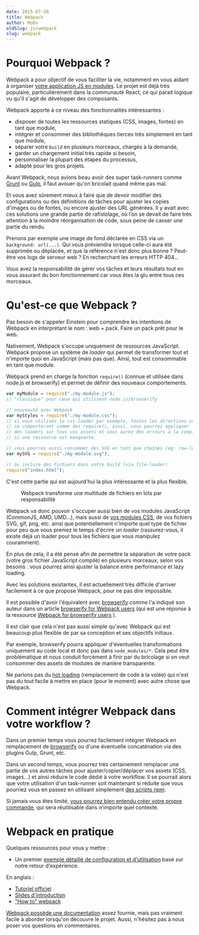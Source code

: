 ```yaml
---
date: 2015-07-20
title: Webpack
author: MoOx
oldSlug: js/webpack
slug: webpack
---
```


# Pourquoi Webpack ?

Webpack a pour objectif de vous faciliter la vie, notamment en vous aidant à
organiser
[votre application JS en modules](/fr/articles/frontend/2015-etat-lieux-javascript-modulaire/).
Le projet est déjà très populaire, particulièrement dans la communauté React, ce
qui parait logique vu qu'il s'agit de développer des composants.

Webpack apporte à ce niveau des fonctionnalités intéressantes :

- disposer de toutes les ressources statiques (CSS, images, fontes) en tant que
  module,
- intégrer et consommer des bibliothèques tierces très simplement en tant que
  module,
- séparer votre `build` en plusieurs morceaux, chargés à la demande,
- garder un chargement initial très rapide si besoin,
- personnaliser la plupart des étapes du processus,
- adapté pour les gros projets.

Avant Webpack, nous avions beau avoir des super task-runners comme
[Grunt](/fr/articles/js/grunt/) ou [Gulp](/fr/articles/js/gulp/), il faut avouer
qu'on bricolait quand même pas mal.

Et vous avez sûrement mieux à faire que de devoir modifier des configurations ou
des définitions de tâches pour ajuster les copies d'images ou de fontes, ou
encore ajuster des URL générées. Il y avait avec ces solutions une grande partie
de rafistolage, où l’on se devait de faire très attention à la moindre
réorganisation de code, sous peine de casser une partie du rendu.

Prenons par exemple une image de fond déclarée en CSS via un
`background: url(...)`. Qui vous préviendra lorsque celle-ci aura été supprimée
ou déplacée, et que la référence n'est donc plus bonne ? Peut-être vos logs de
serveur web ? En recherchant les erreurs HTTP 404...

Vous avez la responsabilité de gérer vos tâches et leurs résultats tout en vous
assurant du bon fonctionnement car vous êtes la glu entre tous ces morceaux.

# Qu'est-ce que Webpack ?

Pas besoin de s'appeler Einstein pour comprendre les intentions de Webpack en
interprétant le nom : web + pack. Faire un pack prêt pour le web.

Nativement, Webpack s'occupe uniquement de ressources JavaScript. Webpack
propose un système de _loader_ qui permet de transformer tout et n'importe quoi
en JavaScript (mais pas que). Ainsi, tout est consommable en tant que module.

Webpack prend en charge la fonction `require()` (connue et utilisée dans node.js
et browserify) et permet de définir des nouveaux comportements.

```js
var myModule = require("./my-module.js");
// "classique" pour ceux qui utilisent node.js/browserify

// nouveauté avec Webpack
var myStyles = require("./my-module.css");
// si vous utilisez le css-loader par exemple, toutes les directives url()
// se comporteront comme des require(), ainsi, vous pourrez appliquer
// des loaders sur tous vos assets et vous aurez des erreurs à la compilation
// si une ressource est manquante.

// vous pourrez aussi consommer des SVG en tant que chaînes (eg: raw-loader)
var mySVG = require("./my-module.svg");

// ou inclure des fichiers dans votre build (via file-loader)
require("index.html");
```

C'est cette partie qui est aujourd'hui la plus intéressante et la plus flexible.

<figure>
  <img src="/images/articles/2015-07-20-webpack/index.jpg" alt="" />
  <figcaption>
    Webpack transforme une multitude de fichiers en lots par responsabilité
  </figcaption>
</figure>

Webpack va donc pouvoir s'occuper aussi bien de vos modules JavaScript
(CommonJS, AMD, UMD...), mais aussi de
[vos modules CSS](https://github.com/css-modules/css-modules), de vos fichiers
SVG, gif, png, etc. ainsi que potentiellement n'importe quel type de fichier
pour peu que vous preniez le temps d'écrire un _loader_ (rassurez-vous, il
existe déjà un loader pour tous les fichiers que vous manipulez couramment).

En plus de cela, il a été pensé afin de permettre la séparation de votre pack
(votre gros fichier JavaScript compilé) en plusieurs morceaux, selon vos besoins
: vous pourrez ainsi ajuster la balance entre performance et lazy loading.

Avec les solutions existantes, il est actuellement très difficile d'arriver
facilement à ce que propose Webpack, pour ne pas dire impossible.

Il est possible d'avoir l'équivalent avec
[browserify](/fr/articles/js/browserify/) comme l'a indiqué son auteur dans un
article
[browserify for Webpack users](https://gist.github.com/substack/68f8d502be42d5cd4942)
(qui est une réponse à la ressource
[Webpack for browserify users](https://github.com/webpack/docs/wiki/webpack-for-browserify-users)
).

Il est clair que cela n'est pas aussi simple qu'avec Webpack qui est beaucoup
plus flexible de par sa conception et ses objectifs initiaux.

Par exemple, browserify pourra appliquer d'éventuelles transformations
uniquement au code local et donc pas dans `node_modules/*`. Cela peut être
problématique et nous conduit forcément à finir par du bricolage si on veut
consommer des assets de modules de manière transparente.

Ne parlons pas du
[hot loading](http://webpack.github.io/docs/hot-module-replacement-with-webpack.html)
(remplacement de code à la volée) qui n'est pas du tout facile à mettre en place
(pour le moment) avec autre chose que Webpack.

# Comment intégrer Webpack dans votre workflow ?

Dans un premier temps vous pourrez facilement intégrer Webpack en remplacement
de [browserify](/fr/articles/js/browserify/) ou d'une éventuelle concaténation
via des plugins Gulp, Grunt, etc.

Dans un second temps, vous pourrez très certainement remplacer une partie de vos
autres tâches pour ajuster/copier/déplacer vos assets (CSS, images...) et ainsi
réduire le code dédié à votre workflow. Il se pourrait alors que votre
utilisation d'un task-runner soit maintenant si réduite que vous pourriez vous
en passez en utilisant simplement
[des scripts npm](http://blog.keithcirkel.co.uk/how-to-use-npm-as-a-build-tool/).

Si jamais vous êtes limité,
[vous pourrez bien entendu créer votre propre commande](/fr/articles/npm/utilitaire-cli/),
qui sera réutilisable dans n'importe quel contexte.

# Webpack en pratique

Quelques ressources pour vous y mettre :

- Un premier
  [exemple détaillé de configuration et d'utilisation](/fr/articles/js/webpack/premier-exemple)
  basé sur notre retour d'expérience.

En anglais :

- [Tutoriel officiel](http://webpack.github.io/docs/tutorials/getting-started/)
- [Slides d'introduction](http://okonet.ru/viennajs-webpack-introduction/)
- ["How to" webpack](https://github.com/petehunt/webpack-howto)

[Webpack possède une documentation](http://webpack.github.io/docs) assez
fournie, mais pas vraiment facile à aborder lorsqu'on découvre le projet. Aussi,
n'hésitez pas à nous poser vos questions en commentaires.
